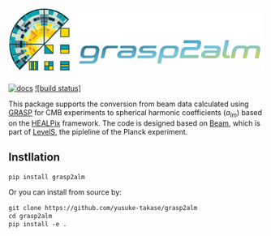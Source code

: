 <p align="center">
  <h1>
  <img src="./images/logo/grasp2alm_logo_wide.png" alt="Logo">
  </h1>
</p>

[![docs](https://img.shields.io/badge/docs-stable-blue.svg)](https://yusuke-takase.github.io/grasp2alm/index.html)
[![build status]](https://github.com/yusuke-takase/grasp2alm/blob/master/.github/workflows/test.yml/badge.svg?branch=master)

This package supports the conversion from beam data calculated using [GRASP](https://www.ticra.com/software/grasp/) for CMB experiments to spherical harmonic coefficients ($a_{lm}$) based on the [HEALPix](https://healpix.sourceforge.io/) framework.
The code is designed based on [Beam](https://github.com/zonca/planck-levelS/tree/master/Beam), which is part of [LevelS](https://github.com/zonca/planck-levelS), the pipleline of the Planck experiment.

## Instllation

```
pip install grasp2alm
```

Or you can install from source by:

```
git clone https://github.com/yusuke-takase/grasp2alm
cd grasp2alm
pip install -e .
```

